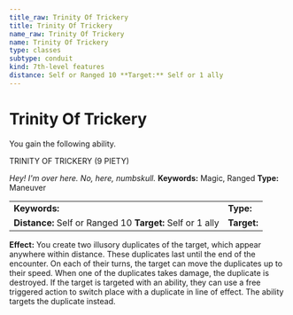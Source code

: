 ```yaml
---
title_raw: Trinity Of Trickery
title: Trinity Of Trickery
name_raw: Trinity Of Trickery
name: Trinity Of Trickery
type: classes
subtype: conduit
kind: 7th-level features
distance: Self or Ranged 10 **Target:** Self or 1 ally
---
```


# Trinity Of Trickery

You gain the following ability.

TRINITY OF TRICKERY (9 PIETY)

*Hey! I'm over here. No, here, numbskull.* **Keywords:** Magic, Ranged **Type:** Maneuver

|                                                            |             |
| :--------------------------------------------------------- | :---------- |
| **Keywords:**                                              | **Type:**   |
| **Distance:** Self or Ranged 10 **Target:** Self or 1 ally | **Target:** |

**Effect:** You create two illusory duplicates of the target, which appear anywhere within distance. These duplicates last until the end of the encounter. On each of their turns, the target can move the duplicates up to their speed. When one of the duplicates takes damage, the duplicate is destroyed. If the target is targeted with an ability, they can use a free triggered action to switch place with a duplicate in line of effect. The ability targets the duplicate instead.
